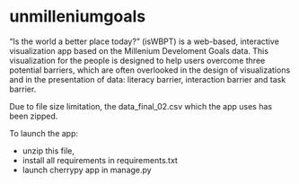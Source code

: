# unmilleniumgoals

“Is the world a better place today?” (isWBPT) is a web-based, interactive visualization app based on the Millenium Develoment Goals data. This visualization for the people is designed to help users overcome three potential barriers, which are often overlooked in the design of visualizations and in the presentation of data: literacy barrier, interaction barrier and task barrier.

Due to file size limitation, the data_final_02.csv which the app uses has been zipped. 

To launch the app: 
* unzip this file,
* install all requirements in requirements.txt
* launch cherrypy app in manage.py


